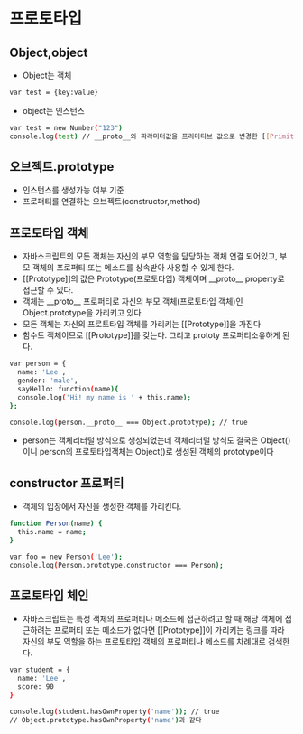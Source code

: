 # 프로토타입

## Object,object

-  Object는 객체

```sh
var test = {key:value}
```

-  object는 인스턴스

```sh
var test = new Number("123")
console.log(test) // __proto__와 파라미터값을 프리미티브 값으로 변경한 [[PrimitiveValue]]가 있음
```

## 오브젝트.prototype

-  인스턴스를 생성가능 여부 기준
-  프로퍼티를 연결하는 오브젝트(constructor,method)

## 프로토타입 객체

-  자바스크립트의 모든 객체는 자신의 부모 역할을 담당하는 객체 연결 되어있고,
   부모 객체의 프로퍼티 또는 메소드를 상속받아 사용할 수 있게 한다.
-  [[Prototype]]의 값은 Prototype(프로토타입) 객체이며 \_\_proto\_\_ property로 접근할 수 있다.
-  객체는 \_\_proto\_\_ 프로퍼티로 자신의 부모 객체(프로토타입 객체)인 Object.prototype을 가리키고 있다.
-  모든 객체는 자신의 프로토타입 객체를 가리키는 [[Prototype]]을 가진다
-  함수도 객체이므로 [[Prototype]]를 갖는다. 그리고 prototy 프로퍼티소유하게 된다.

```sh
var person = {
  name: 'Lee',
  gender: 'male',
  sayHello: function(name){
  console.log('Hi! my name is ' + this.name);
};

console.log(person.__proto__ === Object.prototype); // true
```

-  person는 객체리터럴 방식으로 생성되었는데 객체리터럴 방식도 결국은 Object()이니 person의 프로토타입객체는 Object()로 생성된 객체의 prototype이다

## constructor 프로퍼티

-  객체의 입장에서 자신을 생성한 객체를 가리킨다.

```sh
function Person(name) {
  this.name = name;
}

var foo = new Person('Lee');
console.log(Person.prototype.constructor === Person);
```

## 프로토타입 체인

-  자바스크립트는 특정 객체의 프로퍼티나 메소드에 접근하려고 할 때 해당 객체에 접근하려는 프로퍼티 또는 메소드가 없다면 [[Prototype]]이 가리키는 링크를 따라 자신의 부모 역할을 하는 프로토타입 객체의 프로퍼티나 메소드를 차례대로 검색한다.

```sh
var student = {
  name: 'Lee',
  score: 90
}

console.log(student.hasOwnProperty('name')); // true
// Object.prototype.hasOwnProperty('name')과 같다
```
